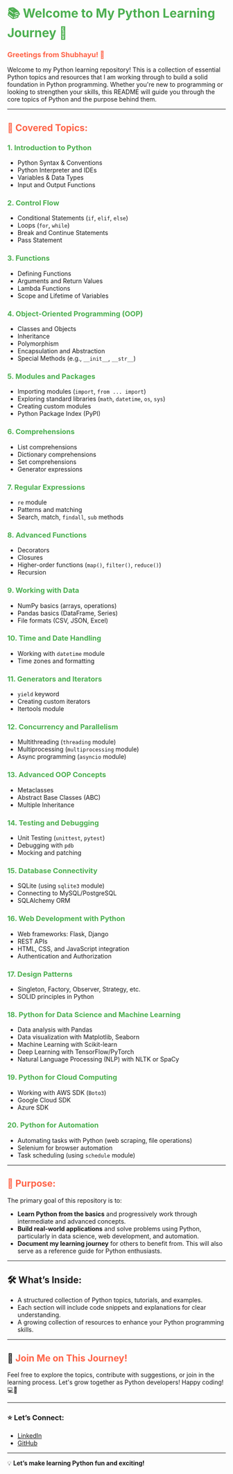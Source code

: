 # <span style="color:#4CAF50;">📚 Welcome to My Python Learning Journey 🚀</span>

### <span style="color:#FF6347;">**Greetings from Shubhayu!** 👋</span>

Welcome to my Python learning repository! This is a collection of essential Python topics and resources that I am working through to build a solid foundation in Python programming. Whether you're new to programming or looking to strengthen your skills, this README will guide you through the core topics of Python and the purpose behind them.

---

## <span style="color:#FF6347;">🔑 **Covered Topics:**</span>

### <span style="color:#4CAF50;">**1. Introduction to Python**</span>
- Python Syntax & Conventions
- Python Interpreter and IDEs
- Variables & Data Types
- Input and Output Functions

### <span style="color:#4CAF50;">**2. Control Flow**</span>
- Conditional Statements (`if`, `elif`, `else`)
- Loops (`for`, `while`)
- Break and Continue Statements
- Pass Statement

### <span style="color:#4CAF50;">**3. Functions**</span>
- Defining Functions
- Arguments and Return Values
- Lambda Functions
- Scope and Lifetime of Variables

### <span style="color:#4CAF50;">**4. Object-Oriented Programming (OOP)**</span>
- Classes and Objects
- Inheritance
- Polymorphism
- Encapsulation and Abstraction
- Special Methods (e.g., `__init__`, `__str__`)

### <span style="color:#4CAF50;">**5. Modules and Packages**</span>
- Importing modules (`import`, `from ... import`)
- Exploring standard libraries (`math`, `datetime`, `os`, `sys`)
- Creating custom modules
- Python Package Index (PyPI)

### <span style="color:#4CAF50;">**6. Comprehensions**</span>
- List comprehensions
- Dictionary comprehensions
- Set comprehensions
- Generator expressions

### <span style="color:#4CAF50;">**7. Regular Expressions**</span>
- `re` module
- Patterns and matching
- Search, match, `findall`, `sub` methods

### <span style="color:#4CAF50;">**8. Advanced Functions**</span>
- Decorators
- Closures
- Higher-order functions (`map()`, `filter()`, `reduce()`)
- Recursion

### <span style="color:#4CAF50;">**9. Working with Data**</span>
- NumPy basics (arrays, operations)
- Pandas basics (DataFrame, Series)
- File formats (CSV, JSON, Excel)

### <span style="color:#4CAF50;">**10. Time and Date Handling**</span>
- Working with `datetime` module
- Time zones and formatting

### <span style="color:#4CAF50;">**11. Generators and Iterators**</span>
- `yield` keyword
- Creating custom iterators
- Itertools module

### <span style="color:#4CAF50;">**12. Concurrency and Parallelism**</span>
- Multithreading (`threading` module)
- Multiprocessing (`multiprocessing` module)
- Async programming (`asyncio` module)

### <span style="color:#4CAF50;">**13. Advanced OOP Concepts**</span>
- Metaclasses
- Abstract Base Classes (ABC)
- Multiple Inheritance

### <span style="color:#4CAF50;">**14. Testing and Debugging**</span>
- Unit Testing (`unittest`, `pytest`)
- Debugging with `pdb`
- Mocking and patching

### <span style="color:#4CAF50;">**15. Database Connectivity**</span>
- SQLite (using `sqlite3` module)
- Connecting to MySQL/PostgreSQL
- SQLAlchemy ORM

### <span style="color:#4CAF50;">**16. Web Development with Python**</span>
- Web frameworks: Flask, Django
- REST APIs
- HTML, CSS, and JavaScript integration
- Authentication and Authorization

### <span style="color:#4CAF50;">**17. Design Patterns**</span>
- Singleton, Factory, Observer, Strategy, etc.
- SOLID principles in Python

### <span style="color:#4CAF50;">**18. Python for Data Science and Machine Learning**</span>
- Data analysis with Pandas
- Data visualization with Matplotlib, Seaborn
- Machine Learning with Scikit-learn
- Deep Learning with TensorFlow/PyTorch
- Natural Language Processing (NLP) with NLTK or SpaCy

### <span style="color:#4CAF50;">**19. Python for Cloud Computing**</span>
- Working with AWS SDK (`Boto3`)
- Google Cloud SDK
- Azure SDK

### <span style="color:#4CAF50;">**20. Python for Automation**</span>
- Automating tasks with Python (web scraping, file operations)
- Selenium for browser automation
- Task scheduling (using `schedule` module)

---

## <span style="color:#FF6347;">🎯 **Purpose:**</span>

The primary goal of this repository is to:
- **Learn Python from the basics** and progressively work through intermediate and advanced concepts.
- **Build real-world applications** and solve problems using Python, particularly in data science, web development, and automation.
- **Document my learning journey** for others to benefit from. This will also serve as a reference guide for Python enthusiasts.

---

## 🛠 **What’s Inside:**
- A structured collection of Python topics, tutorials, and examples.
- Each section will include code snippets and explanations for clear understanding.
- A growing collection of resources to enhance your Python programming skills.

---

## 🚀 <span style="color:#FF6347;">**Join Me on This Journey!**</span>

Feel free to explore the topics, contribute with suggestions, or join in the learning process. Let's grow together as Python developers! Happy coding! 💻🎉

---

### ⭐ **Let’s Connect:**
- [LinkedIn](https://www.linkedin.com/in/shubhayu-mallick-76a3a426a/)
- [GitHub](https://github.com/ShubhayuMallick1997)

---

💡 **Let’s make learning Python fun and exciting!**
